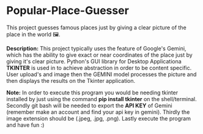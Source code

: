 # Popular-Place-Guesser
This project guesses famous places just by giving a clear picture of the place in the world 🖼.


**Description:**
This project typically uses the feature of Google's Gemini, which has the ability to give exact or near coordinates of the place just by giving it's clear picture.
Python's GUI library for Desktop Applicationa **TKINTER** is used in to achieve abstraction in order to be content specific.
User upload's and  image then the GEMINI model processes the picture and then displays the results on the Tkinter application.


**Note:**
In order to execute this program you would be needing tkinter installed by just using the command **pip install tkinter** on the shell/terminal.
Secondly git bash will be needed to export the **API KEY** of Gemini (remember make an account and find your api key in gemini).
Thirdly the image extension should be (.jpeg, .jpg, .png). 
Lastly execute the program and have fun :) 
